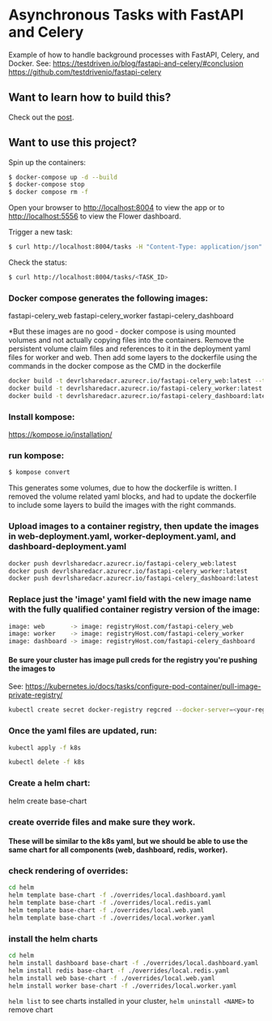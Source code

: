 # Asynchronous Tasks with FastAPI and Celery

Example of how to handle background processes with FastAPI, Celery, and Docker. 
See:
    https://testdriven.io/blog/fastapi-and-celery/#conclusion
    https://github.com/testdrivenio/fastapi-celery

## Want to learn how to build this?

Check out the [post](https://testdriven.io/blog/fastapi-and-celery/).

## Want to use this project?

Spin up the containers:

```sh
$ docker-compose up -d --build
$ docker-compose stop
$ docker compose rm -f
```

Open your browser to [http://localhost:8004](http://localhost:8004) to view the app or to [http://localhost:5556](http://localhost:5556) to view the Flower dashboard.

Trigger a new task:

```sh
$ curl http://localhost:8004/tasks -H "Content-Type: application/json" --data '{"type": 0}'
```

Check the status:

```sh
$ curl http://localhost:8004/tasks/<TASK_ID>
```

### Docker compose generates the following images:
fastapi-celery_web
fastapi-celery_worker
fastapi-celery_dashboard

*But these images are no good - docker compose is using mounted volumes and not actually copying files into the containers.
Remove the persistent volume claim files and references to it in the deployment yaml files for worker and web.
Then add some layers to the dockerfile using the commands in the docker compose as the CMD in the dockerfile

```sh
docker build -t devrlsharedacr.azurecr.io/fastapi-celery_web:latest --target web ./project
docker build -t devrlsharedacr.azurecr.io/fastapi-celery_worker:latest --target worker ./project
docker build -t devrlsharedacr.azurecr.io/fastapi-celery_dashboard:latest --target dashboard ./project
```

### Install kompose: 
https://kompose.io/installation/

### run kompose:
```sh
$ kompose convert
```
This generates some volumes, due to how the dockerfile is written. I removed the volume related yaml blocks, and had to update the dockerfile to include some layers to build the images with the right commands.


### Upload images to a container registry, then update the images in web-deployment.yaml, worker-deployment.yaml, and dashboard-deployment.yaml
```sh
docker push devrlsharedacr.azurecr.io/fastapi-celery_web:latest
docker push devrlsharedacr.azurecr.io/fastapi-celery_worker:latest
docker push devrlsharedacr.azurecr.io/fastapi-celery_dashboard:latest
```

### Replace just the 'image' yaml field with the new image name with the fully qualified container registry version of the image:

```sh
image: web       -> image: registryHost.com/fastapi-celery_web
image: worker    -> image: registryHost.com/fastapi-celery_worker
image: dashboard -> image: registryHost.com/fastapi-celery_dashboard
```

#### Be sure your cluster has image pull creds for the registry you're pushing the images to
See: https://kubernetes.io/docs/tasks/configure-pod-container/pull-image-private-registry/

```sh
kubectl create secret docker-registry regcred --docker-server=<your-registry-server> --docker-username=<your-name> --docker-password=<your-pword> --docker-email=<your-email>
```

### Once the yaml files are updated, run:
```sh
kubectl apply -f k8s

kubectl delete -f k8s
```

### Create a helm chart:
helm create base-chart

### create override files and make sure they work. 
#### These will be similar to the k8s yaml, but we should be able to use the same chart for all components (web, dashboard, redis, worker).

### check rendering of overrides:
```sh
cd helm
helm template base-chart -f ./overrides/local.dashboard.yaml
helm template base-chart -f ./overrides/local.redis.yaml
helm template base-chart -f ./overrides/local.web.yaml
helm template base-chart -f ./overrides/local.worker.yaml
```

### install the helm charts
```sh
cd helm
helm install dashboard base-chart -f ./overrides/local.dashboard.yaml
helm install redis base-chart -f ./overrides/local.redis.yaml
helm install web base-chart -f ./overrides/local.web.yaml
helm install worker base-chart -f ./overrides/local.worker.yaml
```

```helm list``` to see charts installed in your cluster, 
```helm uninstall <NAME>``` to remove chart
